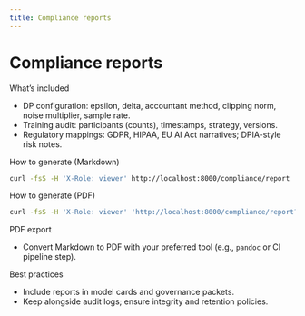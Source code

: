 ```yaml
---
title: Compliance reports
---
```


# Compliance reports

What’s included
- DP configuration: epsilon, delta, accountant method, clipping norm, noise multiplier, sample rate.
- Training audit: participants (counts), timestamps, strategy, versions.
- Regulatory mappings: GDPR, HIPAA, EU AI Act narratives; DPIA-style risk notes.

How to generate (Markdown)
```zsh
curl -fsS -H 'X-Role: viewer' http://localhost:8000/compliance/report | jq -r .markdown > report.md
```

How to generate (PDF)
```zsh
curl -fsS -H 'X-Role: viewer' 'http://localhost:8000/compliance/report?format=pdf' > report.pdf
```

PDF export
- Convert Markdown to PDF with your preferred tool (e.g., `pandoc` or CI pipeline step).

Best practices
- Include reports in model cards and governance packets.
- Keep alongside audit logs; ensure integrity and retention policies.
